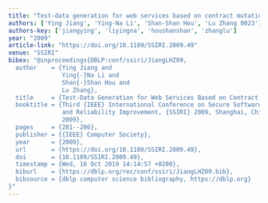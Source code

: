 ```yaml
---
title: "Test-data generation for web services based on contract mutation"
authors: ['Ying Jiang', 'Ying-Na Li', 'Shan-Shan Hou', 'Lu Zhang 0023']
authors-key: ['jiangying', 'liyingna', 'houshanshan', 'zhanglu']
year: "2009"
article-link: "https://doi.org/10.1109/SSIRI.2009.49"
venue: "SSIRI"
bibex: "@inproceedings{DBLP:conf/ssiri/JiangLHZ09,
  author    = {Ying Jiang and
               Ying{-}Na Li and
               Shan{-}Shan Hou and
               Lu Zhang},
  title     = {Test-Data Generation for Web Services Based on Contract Mutation},
  booktitle = {Third {IEEE} International Conference on Secure Software Integration
               and Reliability Improvement, {SSIRI} 2009, Shanghai, China, July 8-10,
               2009},
  pages     = {281--286},
  publisher = {{IEEE} Computer Society},
  year      = {2009},
  url       = {https://doi.org/10.1109/SSIRI.2009.49},
  doi       = {10.1109/SSIRI.2009.49},
  timestamp = {Wed, 16 Oct 2019 14:14:57 +0200},
  biburl    = {https://dblp.org/rec/conf/ssiri/JiangLHZ09.bib},
  bibsource = {dblp computer science bibliography, https://dblp.org}
}"
---
```

